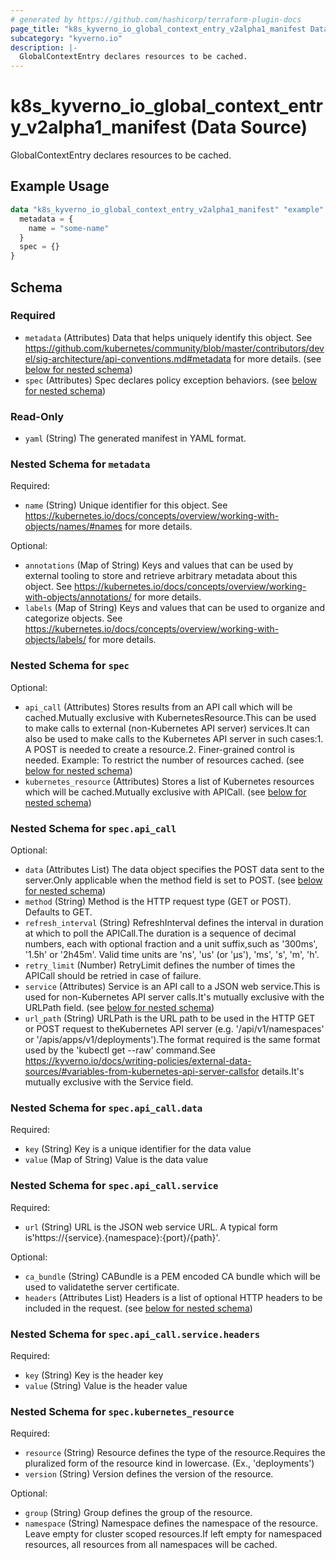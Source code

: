 ```yaml
---
# generated by https://github.com/hashicorp/terraform-plugin-docs
page_title: "k8s_kyverno_io_global_context_entry_v2alpha1_manifest Data Source - terraform-provider-k8s"
subcategory: "kyverno.io"
description: |-
  GlobalContextEntry declares resources to be cached.
---
```


# k8s_kyverno_io_global_context_entry_v2alpha1_manifest (Data Source)

GlobalContextEntry declares resources to be cached.

## Example Usage

```terraform
data "k8s_kyverno_io_global_context_entry_v2alpha1_manifest" "example" {
  metadata = {
    name = "some-name"
  }
  spec = {}
}
```

<!-- schema generated by tfplugindocs -->
## Schema

### Required

- `metadata` (Attributes) Data that helps uniquely identify this object. See https://github.com/kubernetes/community/blob/master/contributors/devel/sig-architecture/api-conventions.md#metadata for more details. (see [below for nested schema](#nestedatt--metadata))
- `spec` (Attributes) Spec declares policy exception behaviors. (see [below for nested schema](#nestedatt--spec))

### Read-Only

- `yaml` (String) The generated manifest in YAML format.

<a id="nestedatt--metadata"></a>
### Nested Schema for `metadata`

Required:

- `name` (String) Unique identifier for this object. See https://kubernetes.io/docs/concepts/overview/working-with-objects/names/#names for more details.

Optional:

- `annotations` (Map of String) Keys and values that can be used by external tooling to store and retrieve arbitrary metadata about this object. See https://kubernetes.io/docs/concepts/overview/working-with-objects/annotations/ for more details.
- `labels` (Map of String) Keys and values that can be used to organize and categorize objects. See https://kubernetes.io/docs/concepts/overview/working-with-objects/labels/ for more details.


<a id="nestedatt--spec"></a>
### Nested Schema for `spec`

Optional:

- `api_call` (Attributes) Stores results from an API call which will be cached.Mutually exclusive with KubernetesResource.This can be used to make calls to external (non-Kubernetes API server) services.It can also be used to make calls to the Kubernetes API server in such cases:1. A POST is needed to create a resource.2. Finer-grained control is needed. Example: To restrict the number of resources cached. (see [below for nested schema](#nestedatt--spec--api_call))
- `kubernetes_resource` (Attributes) Stores a list of Kubernetes resources which will be cached.Mutually exclusive with APICall. (see [below for nested schema](#nestedatt--spec--kubernetes_resource))

<a id="nestedatt--spec--api_call"></a>
### Nested Schema for `spec.api_call`

Optional:

- `data` (Attributes List) The data object specifies the POST data sent to the server.Only applicable when the method field is set to POST. (see [below for nested schema](#nestedatt--spec--api_call--data))
- `method` (String) Method is the HTTP request type (GET or POST). Defaults to GET.
- `refresh_interval` (String) RefreshInterval defines the interval in duration at which to poll the APICall.The duration is a sequence of decimal numbers, each with optional fraction and a unit suffix,such as '300ms', '1.5h' or '2h45m'. Valid time units are 'ns', 'us' (or 'µs'), 'ms', 's', 'm', 'h'.
- `retry_limit` (Number) RetryLimit defines the number of times the APICall should be retried in case of failure.
- `service` (Attributes) Service is an API call to a JSON web service.This is used for non-Kubernetes API server calls.It's mutually exclusive with the URLPath field. (see [below for nested schema](#nestedatt--spec--api_call--service))
- `url_path` (String) URLPath is the URL path to be used in the HTTP GET or POST request to theKubernetes API server (e.g. '/api/v1/namespaces' or  '/apis/apps/v1/deployments').The format required is the same format used by the 'kubectl get --raw' command.See https://kyverno.io/docs/writing-policies/external-data-sources/#variables-from-kubernetes-api-server-callsfor details.It's mutually exclusive with the Service field.

<a id="nestedatt--spec--api_call--data"></a>
### Nested Schema for `spec.api_call.data`

Required:

- `key` (String) Key is a unique identifier for the data value
- `value` (Map of String) Value is the data value


<a id="nestedatt--spec--api_call--service"></a>
### Nested Schema for `spec.api_call.service`

Required:

- `url` (String) URL is the JSON web service URL. A typical form is'https://{service}.{namespace}:{port}/{path}'.

Optional:

- `ca_bundle` (String) CABundle is a PEM encoded CA bundle which will be used to validatethe server certificate.
- `headers` (Attributes List) Headers is a list of optional HTTP headers to be included in the request. (see [below for nested schema](#nestedatt--spec--api_call--service--headers))

<a id="nestedatt--spec--api_call--service--headers"></a>
### Nested Schema for `spec.api_call.service.headers`

Required:

- `key` (String) Key is the header key
- `value` (String) Value is the header value




<a id="nestedatt--spec--kubernetes_resource"></a>
### Nested Schema for `spec.kubernetes_resource`

Required:

- `resource` (String) Resource defines the type of the resource.Requires the pluralized form of the resource kind in lowercase. (Ex., 'deployments')
- `version` (String) Version defines the version of the resource.

Optional:

- `group` (String) Group defines the group of the resource.
- `namespace` (String) Namespace defines the namespace of the resource. Leave empty for cluster scoped resources.If left empty for namespaced resources, all resources from all namespaces will be cached.
